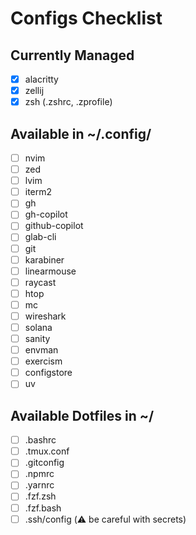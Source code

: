 # Configs Checklist

## Currently Managed
- [x] alacritty
- [x] zellij
- [x] zsh (.zshrc, .zprofile)

## Available in ~/.config/
- [ ] nvim
- [ ] zed
- [ ] lvim
- [ ] iterm2
- [ ] gh
- [ ] gh-copilot
- [ ] github-copilot
- [ ] glab-cli
- [ ] git
- [ ] karabiner
- [ ] linearmouse
- [ ] raycast
- [ ] htop
- [ ] mc
- [ ] wireshark
- [ ] solana
- [ ] sanity
- [ ] envman
- [ ] exercism
- [ ] configstore
- [ ] uv

## Available Dotfiles in ~/
- [ ] .bashrc
- [ ] .tmux.conf
- [ ] .gitconfig
- [ ] .npmrc
- [ ] .yarnrc
- [ ] .fzf.zsh
- [ ] .fzf.bash
- [ ] .ssh/config (⚠️ be careful with secrets)
